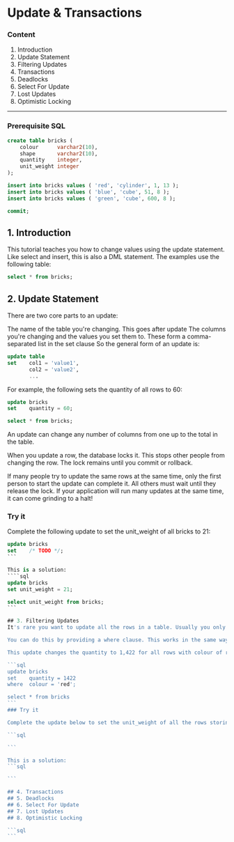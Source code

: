 # Update & Transactions

### Content

1. Introduction
2. Update Statement
3. Filtering Updates
4. Transactions
5. Deadlocks
6. Select For Update
7. Lost Updates
8. Optimistic Locking

-----------------------------------------------------------------------------------------------------------------------
### Prerequisite SQL
```sql
create table bricks (
    colour      varchar2(10),
    shape       varchar2(10),
    quantity    integer,
    unit_weight integer
);

insert into bricks values ( 'red', 'cylinder', 1, 13 );
insert into bricks values ( 'blue', 'cube', 51, 8 );
insert into bricks values ( 'green', 'cube', 600, 8 );

commit;
```

## 1. Introduction
This tutorial teaches you how to change values using the update statement. Like select and insert, this is also a DML statement. The examples use the following table:
```sql
select * from bricks;
```

## 2. Update Statement
There are two core parts to an update:

The name of the table you're changing. This goes after update
The columns you're changing and the values you set them to. These form a comma-separated list in the set clause
So the general form of an update is:

```sql
update table
set    col1 = 'value1',
       col2 = 'value2',
       ...
```

For example, the following sets the quantity of all rows to 60:
```sql
update bricks
set    quantity = 60;

select * from bricks;
```

An update can change any number of columns from one up to the total in the table.

When you update a row, the database locks it. This stops other people from changing the row. The lock remains until you commit or rollback.

If many people try to update the same rows at the same time, only the first person to start the update can complete it. All others must wait until they release the lock. If your application will run many updates at the same time, it can come grinding to a halt!

### Try it
Complete the following update to set the unit_weight of all bricks to 21:

````sql
update bricks
set    /* TODO */;
```

This is a solution:
````sql
update bricks
set unit_weight = 21;

select unit_weight from bricks;
```

## 3. Filtering Updates
It's rare you want to update all the rows in a table. Usually you only want to change a few.

You can do this by providing a where clause. This works in the same way as in select statements. Only rows where the conditions are true will change.

This update changes the quantity to 1,422 for all rows with colour of red:

```sql
update bricks
set    quantity = 1422
where  colour = 'red';

select * from bricks
```
### Try it

Complete the update below to set the unit_weight of all the rows storing the shape cube to 5:

```sql

```

This is a solution:
```sql

```

## 4. Transactions
## 5. Deadlocks
## 6. Select For Update
## 7. Lost Updates
## 8. Optimistic Locking

```sql
```
